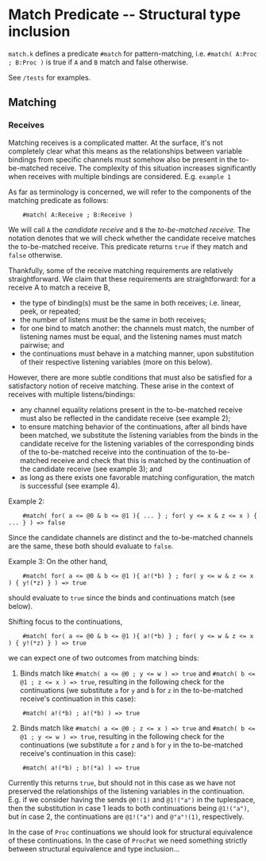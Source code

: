# Match Predicate -- Structural type inclusion

`match.k` defines a predicate `#match` for pattern-matching, i.e. `#match( A:Proc ; B:Proc )` is true if `A` and `B` match and false otherwise.

See `/tests` for examples.

## Matching

### Receives
Matching receives is a complicated matter. At the surface, it's not completely clear what this means as the relationships between variable bindings from specific channels must somehow also be present in the to-be-matched receive. The complexity of this situation increases significantly when receives with multiple bindings are considered. E.g. `example 1`

As far as terminology is concerned, we will refer to the components of the matching predicate as follows:
```rholang
    #match( A:Receive ; B:Receive )
```
We will call `A` the *candidate receive* and `B` the *to-be-matched receive*. The notation denotes that we will check whether the candidate receive matches the to-be-matched receive. This predicate returns `true` if they match and `false` otherwise.

Thankfully, some of the receive matching requirements are relatively straightforward. We claim that these requirements are straightforward:
for a receive A to match a receive B,
* the type of binding(s) must be the same in both receives; i.e. linear, peek, or repeated;
* the number of listens must be the same in both receives;
* for one bind to match another: the channels must match, the number of listening names must be equal, and the listening names must match pairwise; and
* the continuations must behave in a matching manner, upon substitution of their respective listening variables (more on this below).

However, there are more subtle conditions that must also be satisfied for a satisfactory notion of receive matching. These arise in the context of receives with multiple listens/bindings:
* any channel equality relations present in the to-be-matched receive must also be reflected in the candidate receive (see example 2);
* to ensure matching behavior of the continuations, after all binds have been matched, we substitute the listening variables from the binds in the candidate receive for the listening variables of the corresponding binds of the to-be-matched receive into the continuation of the to-be-matched receive and check that this is matched by the continuation of the candidate receive (see example 3); and
* as long as there exists one favorable matching configuration, the match is successful (see example 4).

Example 2:
```rholang
    #match( for( a <= @0 & b <= @1 ){ ... } ; for( y <= x & z <= x ) { ... } ) => false
```
Since the candidate channels are distinct and the to-be-matched channels are the same, these both should evaluate to `false`.

Example 3:
On the other hand,
```rholang
    #match( for( a <= @0 & b <= @1 ){ a!(*b) } ; for( y <= w & z <= x ) { y!(*z) } ) => true
```
should evaluate to `true` since the binds and continuations match (see below).

Shifting focus to the continuations,
```rholang
    #match( for( a <= @0 & b <= @1 ){ a!(*b) } ; for( y <= w & z <= x ) { y!(*z) } ) => true
```
we can expect one of two outcomes from matching binds:
1. Binds match like `#match( a <= @0 ; y <= w ) => true` and `#match( b <= @1 ; z <= x ) => true`, resulting in the following check for the continuations (we substitute `a` for `y` and `b` for `z` in the to-be-matched receive's continuation in this case):
```rholang
    #match( a!(*b) ; a!(*b) ) => true
```
2. Binds match like `#match( a <= @0 ; z <= x ) => true` and `#match( b <= @1 ; y <= w ) => true`, resulting in the following check for the continuations (we substitute `a` for `z` and `b` for `y` in the to-be-matched receive's continuation in this case):
```rholang
    #match( a!(*b) ; b!(*a) ) => true
```
Currently this returns `true`, but should not in this case as we have not preserved the relationships of the listening variables in the continuation. E.g. if we consider having the sends `@0!(1)` and `@1!("a")` in the tuplespace, then the substitution in case 1 leads to both continuations being `@1!("a")`, but in case 2, the continuations are `@1!("a")` and `@"a"!(1)`, respectively.

In the case of `Proc` continuations we should look for structural equivalence of these continuations. In the case of `ProcPat` we need something strictly between structural equivalence and type inclusion...

